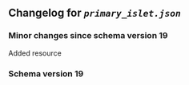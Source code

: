## Changelog for *`primary_islet.json`*
### Minor changes since schema version 19
Added resource

### Schema version 19
